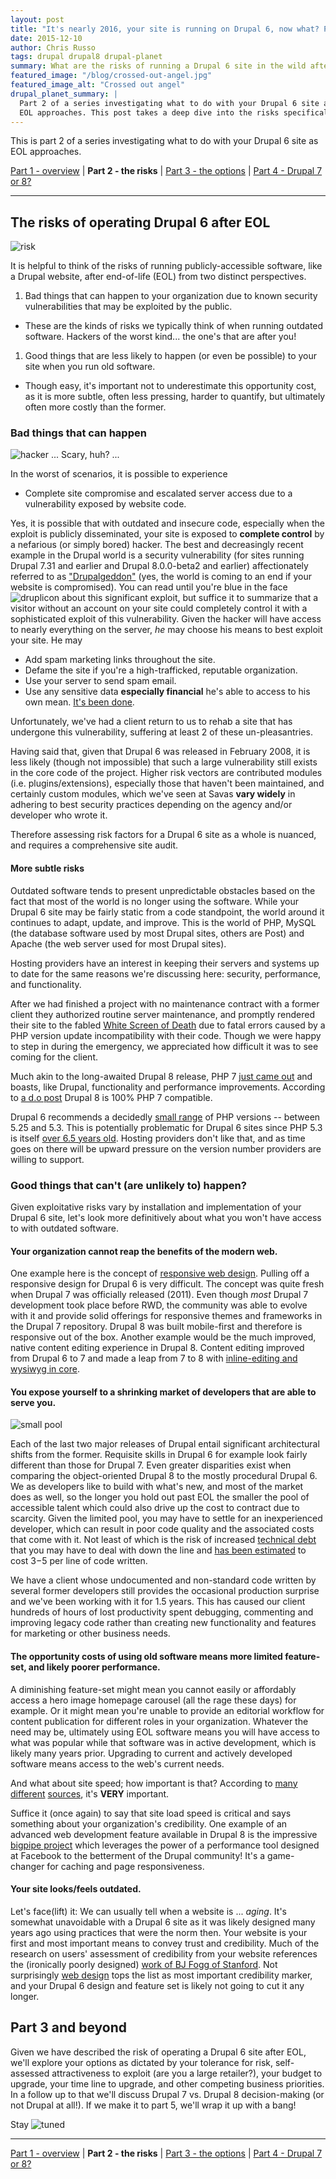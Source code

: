 ```yaml
---
layout: post
title: "It's nearly 2016, your site is running on Drupal 6, now what? Part 2: the risks."
date: 2015-12-10
author: Chris Russo
tags: drupal drupal8 drupal-planet
summary: What are the risks of running a Drupal 6 site in the wild after EOL?
featured_image: "/blog/crossed-out-angel.jpg"
featured_image_alt: "Crossed out angel"
drupal_planet_summary: |
  Part 2 of a series investigating what to do with your Drupal 6 site as
  EOL approaches. This post takes a deep dive into the risks specifically.
---
```


This is part 2 of a series investigating what to do with your Drupal 6 site as
EOL approaches.

[Part 1 - overview](/2015/11/24/drupal-6-upgrade.html) \| **Part 2 - the risks**
 \| [Part 3 - the options](/2016/01/25/drupal-6-part-3.html)
 \| [Part 4 - Drupal 7 or 8?](/2016/02/24/drupal-6-part-4.html)

*****

## The risks of operating Drupal 6 after EOL

<img src="/assets/img/blog/risk.jpg" alt="risk">

It is helpful to think of the risks of running publicly-accessible software,
like a Drupal website, after end-of-life (EOL) from two distinct perspectives.

1. Bad things that can happen to your organization due to known security
vulnerabilities that may be exploited by the public.
 + These are the kinds of risks we typically think of when running outdated
 software. Hackers of the worst kind... the one's that are after you!
1. Good things that are less likely to happen (or even be possible) to your site
when you run old software.
 + Though easy, it's important not to underestimate this opportunity cost, as it
 is more subtle, often less pressing, harder to quantify, but ultimately often
more costly than the former.

### Bad things that can happen

<img src="/assets/img/blog/hacker2.jpg" alt="hacker">
<span class="caption">... Scary, huh? ...</span>

In the worst of scenarios, it is possible to experience

+ Complete site compromise and escalated server access due to a vulnerability
 exposed by website code.

 Yes, it is possible that with outdated and insecure code, especially when the
 exploit is publicly disseminated, your site is exposed to **complete control**
 by a nefarious (or simply bored) hacker. The best and
  decreasingly recent example in the Drupal
 world is a security vulnerability (for sites running Drupal 7.31 and earlier and Drupal
 8.0.0-beta2 and earlier) affectionately referred to as
["Drupalgeddon"](https://www.drupal.org/drupalsa05FAQ) (yes, the world is coming
to an end if your website is compromised). You can read until you're blue in
the face <img src="/assets/img/icons-and-logos/druplicon.png" alt="druplicon"> about this significant
exploit, but suffice it to summarize that a visitor without an account on your
site could completely control it with a sophisticated exploit of this vulnerability.
  Given the hacker will have access to nearly everything on the server, _he_ may
  choose his means to best exploit your site. He may

+ Add spam marketing links throughout the site.
+ Defame the site if you're a high-trafficked, reputable organization.
+ Use your server to send spam email.
+ Use any sensitive data **especially financial** he's able to access to his own
mean. [It's been done](http://www.informationisbeautiful.net/visualizations/worlds-biggest-data-breaches-hacks/).

Unfortunately, we've had a client return to us to rehab a site that has undergone
this vulnerability, suffering at least 2 of these un-pleasantries.

Having said that, given that Drupal 6 was released in
February 2008, it is less likely (though not impossible) that such a large vulnerability still exists
in the core code of the project. Higher risk vectors are contributed
modules (i.e. plugins/extensions), especially those that haven't been maintained, and certainly custom
modules, which we've seen at Savas **vary widely** in adhering to best security
practices depending on the agency and/or developer who wrote it.

Therefore assessing risk factors for a Drupal 6 site as a whole is nuanced, and
requires a comprehensive site audit.

#### More subtle risks

Outdated software tends to present unpredictable obstacles based on the fact
that most of the world is no longer using the software. While your Drupal 6 site
may be fairly static from a code standpoint, the world around it continues to
adapt, update, and improve. This is the world of PHP, MySQL (the database
software used by  most Drupal sites, others are Post) and Apache (the web server used for most
Drupal sites).

Hosting providers have an interest in keeping their servers and systems up to
date for the same reasons we're discussing here: security, performance, and
functionality.

After we had finished a project with no maintenance contract with a former client
they authorized routine server maintenance, and promptly rendered their site
to the fabled [White Screen of Death](https://www.drupal.org/node/158043)
due to fatal errors caused by a PHP version update incompatibility with their
code. Though we were happy to step in during the emergency, we appreciated
how difficult it was to see coming for the client.

Much akin to the long-awaited Drupal 8 release, PHP 7 [just came out](http://php.net/archive/2015.php#id2015-12-03-1)
and boasts, like Drupal, functionality and performance improvements. According
to [a d.o post](https://www.drupal.org/node/2454439) Drupal 8 is 100% PHP 7
compatible.

Drupal 6 recommends a decidedly [small range](https://www.drupal.org/requirements) of PHP versions --  between 5.25 and 5.3.
This is potentially problematic for Drupal 6 sites since PHP 5.3 is itself
[over 6.5 years old](https://secure.php.net/releases/#5.3.0). Hosting providers
don't like that, and as time goes on there will be upward pressure on the version
 number providers are willing to support.

### Good things that can't (are unlikely to) happen?

Given exploitative risks vary by installation and implementation of your Drupal
6 site, let's look more definitively about what you won't have access to with
outdated software.

#### Your organization cannot reap the benefits of the modern web.

One example here is the concept of [responsive web design](http://abookapart.com/products/responsive-web-design).
Pulling off a responsive design for Drupal 6 is very difficult. The concept was
quite fresh when Drupal 7 was officially released (2011). Even though _most_ Drupal 7
development took place before RWD, the community was able to evolve with it and
 provide solid offerings for responsive themes and frameworks in the Drupal 7
 repository. Drupal 8 was built mobile-first and therefore is responsive out of
 the box. Another example would be the much improved, native content editing experience
 in Drupal 8. Content editing improved from Drupal 6 to 7 and made a leap from
 7 to 8 with
 [inline-editing and wysiwyg in core](https://drupalize.me/blog/201310/drupal-8-wysiwyg-and-line-editing).

#### You expose yourself to a shrinking market of developers that are able to serve you.

<img src="/assets/img/blog/small-pool.jpg" alt="small pool">

Each of the last two major releases of Drupal entail significant architectural shifts from the former.
Requisite skills in Drupal 6 for example look fairly different than those for Drupal 7.
Even greater disparities exist when comparing the object-oriented Drupal 8 to the mostly
 procedural Drupal 6.
We as developers like to build with what's
 new, and most of the market does as well, so the longer you hold out past EOL
 the smaller the pool of accessible talent
 which could also drive up the cost to contract due to scarcity. Given the limited
 pool, you may have to settle for an inexperienced developer, which can result
 in poor code quality and the associated costs that come with it. Not least of
 which is the risk of increased [technical debt](https://en.wikipedia.org/wiki/Technical_debt)
 that you may have to deal with down the line and [has been estimated](http://swreflections.blogspot.com/2012/02/technical-debt-how-much-is-it-really.html) to cost $3-$5 per
 line of code written.

We have a client whose undocumented and non-standard code written by several former
developers still provides the occasional production surprise and we've been
working with it for 1.5 years. This has caused our client hundreds of hours of lost
productivity spent debugging, commenting and improving legacy code rather than
 creating new functionality and features for marketing or other business needs.

#### The opportunity costs of using old software means more limited feature-set, and likely poorer performance.

A diminishing feature-set might mean you cannot easily or affordably access a
hero image homepage carousel (all the rage these days) for example. Or it might
mean you're unable to provide an editorial workflow for content publication for
different roles in your organization. Whatever the need may be, ultimately using
EOL software means you will have access to what was popular
while that software was in active development, which is likely many years prior.
Upgrading to current and actively developed software means access to the
web's current needs.

And what about site speed; how important is that? According to
[many](http://googlewebmastercentral.blogspot.com/2010/04/using-site-speed-in-web-search-ranking.html)
[different](https://blog.kissmetrics.com/speed-is-a-killer/)
[sources](http://www.searchenginejournal.com/seo-101-important-site-speed-2014/111924/), it's **VERY** important.

Suffice it (once again) to say that site load speed is critical and says something
about your organization's credibility. One example of an advanced web development
feature available in Drupal 8 is the impressive
[bigpipe project](https://www.drupal.org/project/big_pipe) which leverages
the power of a performance tool designed at Facebook to the betterment of the
Drupal community! It's a game-changer for caching and page responsiveness.

#### Your site looks/feels outdated.

Let's face(lift) it: We can usually tell when a website is ... _aging_. It's
somewhat unavoidable with a Drupal 6 site as it was likely designed many years
ago using practices that were the norm then. Your website is your first and most
important means to convey trust and credibility. Much of the research on users'
assessment of credibility from your website references the (ironically
poorly designed) [work of BJ Fogg of Stanford](https://credibility.stanford.edu/guidelines/).
Not surprisingly [web design](http://conversionxl.com/website-credibility-checklist-factors/)
tops the list as most important credibility marker, and your Drupal 6 design
and feature set is likely not going to cut it any longer.

## Part 3 and beyond

Given we have described the risk of operating a Drupal 6 site after EOL,
we'll explore your options as dictated by your tolerance for risk,
self-assessed attractiveness to exploit (are you a large retailer?),
your budget to upgrade, your time line to upgrade, and other competing business
priorities. In a follow up to that we'll discuss Drupal 7 vs. Drupal 8
decision-making (or not Drupal at all!). If we make it to part 5, we'll wrap it
up with a bang!

Stay <img src="/assets/img/blog/radio.jpg" alt="tuned">

*****

[Part 1 - overview](/2015/11/24/drupal-6-upgrade.html) \| **Part 2 - the risks**
 \| [Part 3 - the options](/2016/01/25/drupal-6-part-3.html)
 \| [Part 4 - Drupal 7 or 8?](/2016/02/24/drupal-6-part-4.html)
